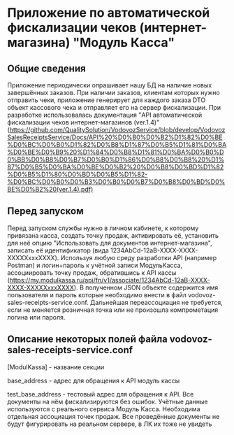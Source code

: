 ﻿# Приложение по автоматической фискализации чеков (интернет-магазина) "Модуль Касса"
## Общие сведения
Приложение периодически опрашивает нашу БД на наличие новых завершённых заказов. При наличии заказов, клиентам которых нужно отправить чеки, приложение генерирует для каждого заказа DTO объект кассового чека и отправляет его на сервер фискализации. При разработке использовалась документация "API автоматической фискализации чеков интернет-магазинов (ver.1.4)" (https://github.com/QualitySolution/VodovozService/blob/develop/VodovozSalesReceiptsService/Docs/API%20%D0%B0%D0%B2%D1%82%D0%BE%D0%BC%D0%B0%D1%82%D0%B8%D1%87%D0%B5%D1%81%D0%BA%D0%BE%D0%B9%20%D1%84%D0%B8%D1%81%D0%BA%D0%B0%D0%BB%D0%B8%D0%B7%D0%B0%D1%86%D0%B8%D0%B8%20%D1%87%D0%B5%D0%BA%D0%BE%D0%B2%20%D0%B8%D0%BD%D1%82%D0%B5%D1%80%D0%BD%D0%B5%D1%82-%D0%BC%D0%B0%D0%B3%D0%B0%D0%B7%D0%B8%D0%BD%D0%BE%D0%B2%20(ver.1.4).pdf)

## Перед запуском
Перед запуском службы нужно в личном кабинете, к которому привязана касса, создать точку продаж, активировать её, установить для неё опцию "Использовать для документов интернет-магазина", записать её идентификатор (вида 1234AbCd-12aB-XXXX-XXXX-XXXXXxxxXXXX).
Используя любую среду разработки API (например Postman) и логин+пароль к учётной записи МодульКасса, ассоциировать точку продаж, обратившись к API кассы (https://my.modulkassa.ru/api/fn/v1/associate/1234AbCd-12aB-XXXX-XXXX-XXXXXxxxXXXX). В полученном JSON объекте содержится имя пользователя и пароль которые необходимо внести в файл vodovoz-sales-receipts-service.conf. Дальнейшая переассоциация не требуется, если не меняется розничная точка или не произошла компрометация логина или пароля.

## Описание некоторых полей файла vodovoz-sales-receipts-service.conf
[ModulKassa] - название секции

base_address - адрес для обращения к API модуль кассы  

test_base_address - тестовый адрес для обращения к API. Все документы на нём фискализируются без ошибок. Учётные данные используются с реального сервиса Модуль Касса. Необходима отдельная ассоциация точек продаж. Все проведённые документы не будут фигурировать на реальном сервере, в ЛК их тоже не увидеть 

